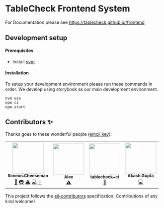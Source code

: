 # TableCheck Frontend System

For Documentation please see https://tablecheck.github.io/frontend

## Development setup

#### Prerequisites

- Install [nvm](https://github.com/nvm-sh/nvm)

#### Installation

To setup your development environment please run these commands in order. We develop using storybook as our main development environment.

```shell
nvm use
npm ci
npm start
```

## Contributors ✨

Thanks goes to these wonderful people ([emoji key](https://allcontributors.org/docs/en/emoji-key)):

<!-- ALL-CONTRIBUTORS-LIST:START - Do not remove or modify this section -->
<!-- prettier-ignore-start -->
<!-- markdownlint-disable -->
<table>
  <tr>
    <td align="center"><a href="https://github.com/SimeonC"><img src="https://avatars.githubusercontent.com/u/1085899?v=4?s=100" width="100px;" alt=""/><br /><sub><b>Simeon Cheeseman</b></sub></a><br /><a href="https://github.com/tablecheck/@tablecheck/frontend/commits?author=SimeonC" title="Documentation">📖</a> <a href="#infra-SimeonC" title="Infrastructure (Hosting, Build-Tools, etc)">🚇</a> <a href="https://github.com/tablecheck/@tablecheck/frontend/commits?author=SimeonC" title="Tests">⚠️</a> <a href="https://github.com/tablecheck/@tablecheck/frontend/commits?author=SimeonC" title="Code">💻</a> <a href="#example-SimeonC" title="Examples">💡</a></td>
    <td align="center"><a href="https://github.com/SashaShostyr"><img src="https://avatars.githubusercontent.com/u/19342294?v=4?s=100" width="100px;" alt=""/><br /><sub><b>Alex</b></sub></a><br /><a href="https://github.com/tablecheck/@tablecheck/frontend/commits?author=SashaShostyr" title="Tests">⚠️</a></td>
    <td align="center"><a href="https://github.com/tablecheck-ci"><img src="https://avatars.githubusercontent.com/u/54097918?v=4?s=100" width="100px;" alt=""/><br /><sub><b>tablecheck-ci</b></sub></a><br /><a href="https://github.com/tablecheck/@tablecheck/frontend/commits?author=tablecheck-ci" title="Documentation">📖</a></td>
    <td align="center"><a href="https://github.com/akashgupta-tc"><img src="https://avatars.githubusercontent.com/u/142374486?v=4?s=100" width="100px;" alt=""/><br /><sub><b>Akash Gupta</b></sub></a><br /><a href="https://github.com/tablecheck/@tablecheck/frontend/commits?author=akashgupta-tc" title="Code">💻</a></td>
  </tr>
</table>

<!-- markdownlint-restore -->
<!-- prettier-ignore-end -->

<!-- ALL-CONTRIBUTORS-LIST:END -->

This project follows the [all-contributors](https://github.com/all-contributors/all-contributors) specification. Contributions of any kind welcome!
